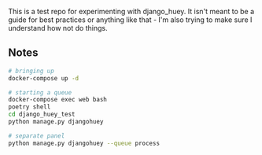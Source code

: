 This is a test repo for experimenting with django_huey. It isn't meant to be a guide for best practices or anything like that - I'm also trying to make sure I understand how not do things.

## Notes


```bash
# bringing up 
docker-compose up -d

# starting a queue
docker-compose exec web bash
poetry shell
cd django_huey_test
python manage.py djangohuey

# separate panel
python manage.py djangohuey --queue process
```